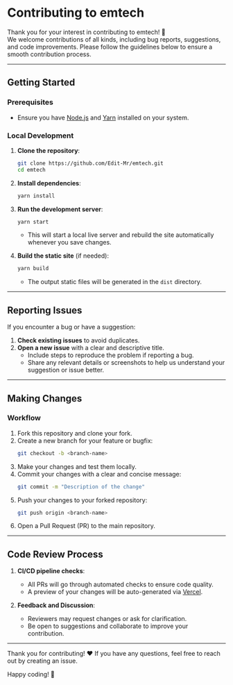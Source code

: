 # Contributing to emtech

Thank you for your interest in contributing to emtech! 🎉  
We welcome contributions of all kinds, including bug reports, suggestions, and code improvements. Please follow the guidelines below to ensure a smooth contribution process.

---

## Getting Started

### Prerequisites

- Ensure you have [Node.js](https://nodejs.org/) and [Yarn](https://yarnpkg.com/) installed on your system.

### Local Development

1. **Clone the repository**:
    ```bash
    git clone https://github.com/Edit-Mr/emtech.git
    cd emtech
    ```
2. **Install dependencies**:
    ```bash
    yarn install
    ```
3. **Run the development server**:

    ```bash
    yarn start
    ```

    - This will start a local live server and rebuild the site automatically whenever you save changes.

4. **Build the static site** (if needed):
    ```bash
    yarn build
    ```
    - The output static files will be generated in the `dist` directory.

---

## Reporting Issues

If you encounter a bug or have a suggestion:

1. **Check existing issues** to avoid duplicates.
2. **Open a new issue** with a clear and descriptive title.
    - Include steps to reproduce the problem if reporting a bug.
    - Share any relevant details or screenshots to help us understand your suggestion or issue better.

---

## Making Changes

### Workflow

1. Fork this repository and clone your fork.
2. Create a new branch for your feature or bugfix:
    ```bash
    git checkout -b <branch-name>
    ```
3. Make your changes and test them locally.
4. Commit your changes with a clear and concise message:
    ```bash
    git commit -m "Description of the change"
    ```
5. Push your changes to your forked repository:
    ```bash
    git push origin <branch-name>
    ```
6. Open a Pull Request (PR) to the main repository.

---

## Code Review Process

1. **CI/CD pipeline checks**:

    - All PRs will go through automated checks to ensure code quality.
    - A preview of your changes will be auto-generated via [Vercel](https://vercel.com/).

2. **Feedback and Discussion**:
    - Reviewers may request changes or ask for clarification.
    - Be open to suggestions and collaborate to improve your contribution.

---

Thank you for contributing! ❤️
If you have any questions, feel free to reach out by creating an issue.

Happy coding! 🚀

